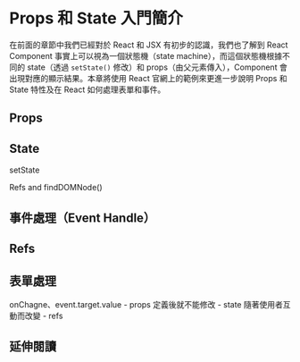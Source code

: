 # Props 和 State 入門簡介

在前面的章節中我們已經對於 React 和 JSX 有初步的認識，我們也了解到 React Component 事實上可以視為一個狀態機（state machine），而這個狀態機根據不同的 state（透過 `setState()` 修改）和 props（由父元素傳入），Component 會出現對應的顯示結果。本章將使用 React 官網上的範例來更進一步說明 Props 和 State 特性及在 React 如何處理表單和事件。

## Props

## State

setState

Refs and findDOMNode()

## 事件處理（Event Handle）

## Refs

## 表單處理
onChagne、event.target.value
	- props 定義後就不能修改
	- state 隨著使用者互動而改變
	- refs

## 延伸閱讀